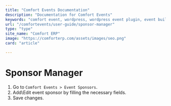 ```yaml
---
title: "Comfort Events Documentation"
description: "Documentation for Comfort Events"
keywords: "comfort event, wordpress, wordpress event plugin, event builder"
url: "/comfortevents/user-guide/sponsor-manager"
type: "type"
site_name: "Comfort ERP"
image: "https://comforterp.com/assets/images/seo.png"
card: "article"

---
```


# Sponsor Manager

1. Go to `Comfort Events > Event Sponsors`.
2. Add\Edit event sponsor by filling the necessary fields.
3. Save changes.


